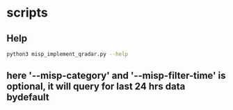 # scripts

## Help

```bash
python3 misp_implement_qradar.py --help
```

## here '--misp-category' and '--misp-filter-time' is optional, it will query for last 24 hrs data bydefault
